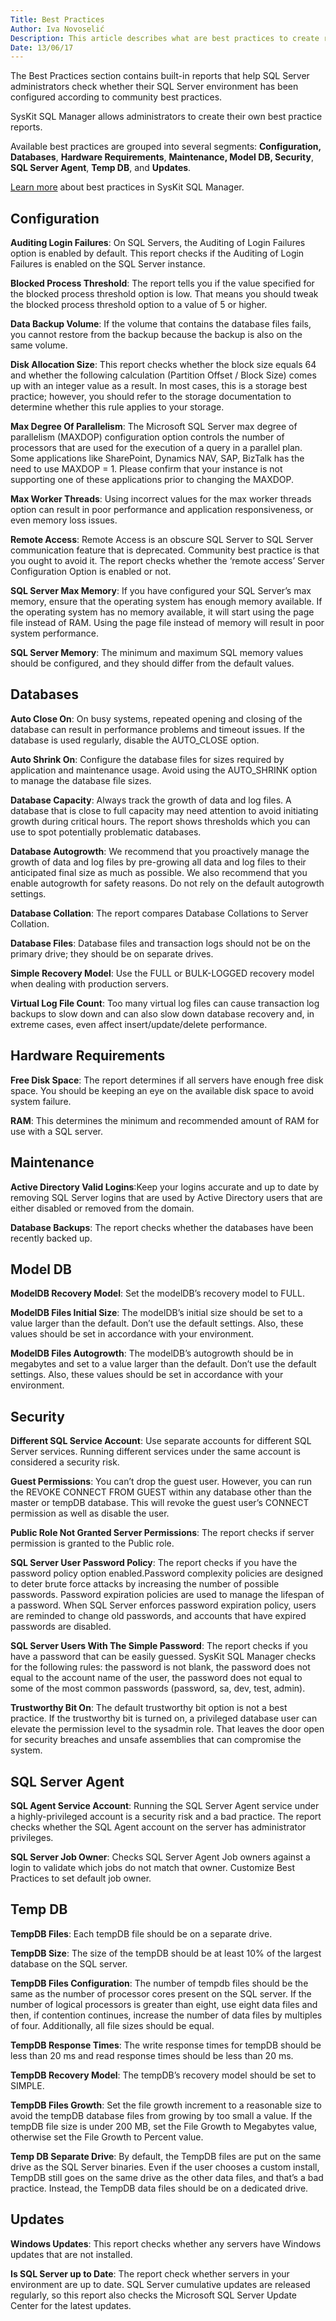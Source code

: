 ```yaml
---
Title: Best Practices
Author: Iva Novoselić
Description: This article describes what are best practices to create reports
Date: 13/06/17
---
```


The Best Practices section contains built-in reports that help SQL Server administrators check whether their SQL Server environment has been configured according to community best practices.

SysKit SQL Manager allows administrators to create their own best practice reports.

Available best practices are grouped into several segments: __Configuration, Databases__, __Hardware Requirements__, __Maintenance, Model DB, Security__, __SQL Server Agent__, __Temp DB__, and __Updates__.

[Learn more](https://www.sqldockit.com/resources/sql-server-best-practices-library/) about best practices in SysKit SQL Manager.

## Configuration

__Auditing Login Failures__: On SQL Servers, the Auditing of Login Failures option is enabled by default. This report checks if the Auditing of Login Failures is enabled on the SQL Server instance.

__Blocked Process Threshold__: The report tells you if the value specified for the blocked process threshold option is low. That means you should tweak the blocked process threshold option to a value of 5 or higher.

__Data Backup Volume__: If the volume that contains the database files fails, you cannot restore from the backup because the backup is also on the same volume.

__Disk Allocation Size__: This report checks whether the block size equals 64 and whether the following calculation (Partition Offset / Block Size) comes up with an integer value as a result. In most cases, this is a storage best practice; however, you should refer to the storage documentation to determine whether this rule applies to your storage.

__Max Degree Of Parallelism__: The Microsoft SQL Server max degree of parallelism (MAXDOP) configuration option controls the number of processors that are used for the execution of a query in a parallel plan. Some applications like SharePoint, Dynamics NAV, SAP, BizTalk has the need to use MAXDOP = 1. Please confirm that your instance is not supporting one of these applications prior to changing the MAXDOP.

__Max Worker Threads__: Using incorrect values for the max worker threads option can result in poor performance and application responsiveness, or even memory loss issues.

__Remote Access__: Remote Access is an obscure SQL Server to SQL Server communication feature that is deprecated. Community best practice is that you ought to avoid it. The report checks whether the ‘remote access’ Server Configuration Option is enabled or not.

__SQL Server Max Memory__: If you have configured your SQL Server’s max memory, ensure that the operating system has enough memory available. If the operating system has no memory available, it will start using the page file instead of RAM. Using the page file instead of memory will result in poor system performance.

__SQL Server Memory__: The minimum and maximum SQL memory values should be configured, and they should differ from the default values.

## Databases

__Auto Close On__: On busy systems, repeated opening and closing of the database can result in performance problems and timeout issues. If the database is used regularly, disable the AUTO_CLOSE option.

__Auto Shrink On__: Configure the database files for sizes required by application and maintenance usage. Avoid using the AUTO_SHRINK option to manage the database file sizes.

__Database Capacity__: Always track the growth of data and log files. A database that is close to full capacity may need attention to avoid initiating growth during critical hours. The report shows thresholds which you can use to spot potentially problematic databases.

__Database Autogrowth__: We recommend that you proactively manage the growth of data and log files by pre-growing all data and log files to their anticipated final size as much as possible. We also recommend that you enable autogrowth for safety reasons. Do not rely on the default autogrowth settings.

__Database Collation__: The report compares Database Collations to Server Collation.

__Database Files__: Database files and transaction logs should not be on the primary drive; they should be on separate drives.

__Simple Recovery Model__: Use the FULL or BULK-LOGGED recovery model when dealing with production servers.

__Virtual Log File Count__: Too many virtual log files can cause transaction log backups to slow down and can also slow down database recovery and, in extreme cases, even affect insert/update/delete performance.

## Hardware Requirements

__Free Disk Space__: The report determines if all servers have enough free disk space. You should be keeping an eye on the available disk space to avoid system failure.

__RAM__: This determines the minimum and recommended amount of RAM for use with a SQL server.

## Maintenance

__Active Directory Valid Logins__:Keep your logins accurate and up to date by removing SQL Server logins that are used by Active Directory users that are either disabled or removed from the domain.

__Database Backups__: The report checks whether the databases have been recently backed up.

## Model DB

__ModelDB Recovery Model__: Set the modelDB’s recovery model to FULL.

__ModelDB Files Initial Size__: The modelDB’s initial size should be set to a value larger than the default. Don’t use the default settings. Also, these values should be set in accordance with your environment.

__ModelDB Files Autogrowth__: The modelDB’s autogrowth should be in megabytes and set to a value larger than the default. Don’t use the default settings. Also, these values should be set in accordance with your environment.

## Security

__Different SQL Service Account__: Use separate accounts for different SQL Server services. Running different services under the same account is considered a security risk.

__Guest Permissions__: You can’t drop the guest user. However, you can run the REVOKE CONNECT FROM GUEST within any database other than the master or tempDB database. This will revoke the guest user’s CONNECT permission as well as disable the user.

__Public Role Not Granted Server Permissions__: The report checks if server permission is granted to the Public role.

__SQL Server User Password Policy__: The report checks if you have the password policy option enabled.Password complexity policies are designed to deter brute force attacks by increasing the number of possible passwords. Password expiration policies are used to manage the lifespan of a password. When SQL Server enforces password expiration policy, users are reminded to change old passwords, and accounts that have expired passwords are disabled.

__SQL Server Users With The Simple Password__: The report checks if you have a password that can be easily guessed. SysKit SQL Manager checks for the following rules: the password is not blank, the password does not equal to the account name of the user, the password does not equal to some of the most common passwords (password, sa, dev, test, admin).

__Trustworthy Bit On__: The default trustworthy bit option is not a best practice. If the trustworthy bit is turned on, a privileged database user can elevate the permission level to the sysadmin role. That leaves the door open for security breaches and unsafe assemblies that can compromise the system.

## SQL Server Agent 

__SQL Agent Service Account__: Running the SQL Server Agent service under a highly-privileged account is a security risk and a bad practice. The report checks whether the SQL Agent account on the server has administrator privileges.

__SQL Server Job Owner__: Checks SQL Server Agent Job owners against a login to validate which jobs do not match that owner. Customize Best Practices to set default job owner.

## Temp DB

__TempDB Files__: Each tempDB file should be on a separate drive.

__TempDB Size__: The size of the tempDB should be at least 10% of the largest database on the SQL server.

__TempDB Files Configuration__: The number of tempdb files should be the same as the number of processor cores present on the SQL server. If the number of logical processors is greater than eight, use eight data files and then, if contention continues, increase the number of data files by multiples of four. Additionally, all file sizes should be equal.

__TempDB Response Times__: The write response times for tempDB should be less than 20 ms and read response times should be less than 20 ms.

__TempDB Recovery Model__: The tempDB’s recovery model should be set to SIMPLE.

__TempDB Files Growth__: Set the file growth increment to a reasonable size to avoid the tempDB database files from growing by too small a value. If the tempDB file size is under 200 MB, set the File Growth to Megabytes value, otherwise set the File Growth to Percent value.

__Temp DB Separate Drive__: By default, the TempDB files are put on the same drive as the SQL Server binaries. Even if the user chooses a custom install, TempDB still goes on the same drive as the other data files, and that’s a bad practice. Instead, the TempDB data files should be on a dedicated drive.

## Updates

__Windows Updates__: This report checks whether any servers have Windows updates that are not installed.

__Is SQL Server up to Date__: The report check whether servers in your environment are up to date. SQL Server cumulative updates are released regularly, so this report also checks the Microsoft SQL Server Update Center for the latest updates.
